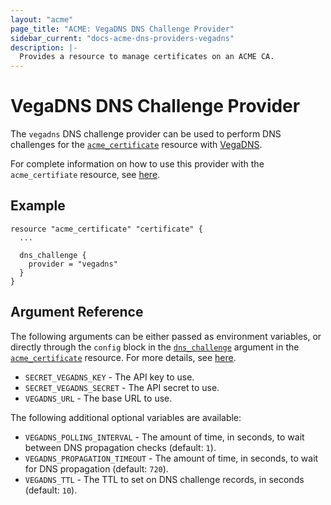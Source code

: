 ```yaml
---
layout: "acme"
page_title: "ACME: VegaDNS DNS Challenge Provider"
sidebar_current: "docs-acme-dns-providers-vegadns"
description: |-
  Provides a resource to manage certificates on an ACME CA.
---
```


# VegaDNS DNS Challenge Provider

The `vegadns` DNS challenge provider can be used to perform DNS challenges for
the [`acme_certificate`][resource-acme-certificate] resource with
[VegaDNS][provider-service-page].

[resource-acme-certificate]: /docs/providers/acme/r/certificate.html
[provider-service-page]: https://github.com/shupp/VegaDNS-API

For complete information on how to use this provider with the `acme_certifiate`
resource, see [here][resource-acme-certificate-dns-challenges].

[resource-acme-certificate-dns-challenges]: /docs/providers/acme/r/certificate.html#using-dns-challenges

## Example

```hcl
resource "acme_certificate" "certificate" {
  ...

  dns_challenge {
    provider = "vegadns"
  }
}
```

## Argument Reference

The following arguments can be either passed as environment variables, or
directly through the `config` block in the
[`dns_challenge`][resource-acme-certificate-dns-challenge-arg] argument in the
[`acme_certificate`][resource-acme-certificate] resource. For more details, see
[here][resource-acme-certificate-dns-challenges].

[resource-acme-certificate-dns-challenge-arg]: /docs/providers/acme/r/certificate.html#dns_challenge

* `SECRET_VEGADNS_KEY` - The API key to use.
* `SECRET_VEGADNS_SECRET` - The API secret to use.
* `VEGADNS_URL` - The base URL to use.

The following additional optional variables are available:

* `VEGADNS_POLLING_INTERVAL` - The amount of time, in seconds, to wait between
  DNS propagation checks (default: `1`).
* `VEGADNS_PROPAGATION_TIMEOUT` - The amount of time, in seconds, to wait for DNS
  propagation (default: `720`).
* `VEGADNS_TTL` - The TTL to set on DNS challenge records, in seconds (default:
  `10`).
